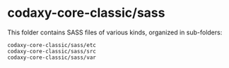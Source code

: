 # codaxy-core-classic/sass

This folder contains SASS files of various kinds, organized in sub-folders:

    codaxy-core-classic/sass/etc
    codaxy-core-classic/sass/src
    codaxy-core-classic/sass/var
